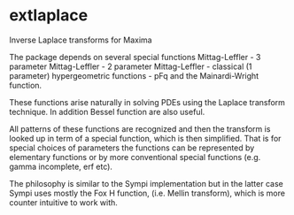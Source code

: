 # extlaplace
Inverse Laplace transforms for Maxima

The package depends on several special functions 
Mittag-Leffler -  3 parameter
Mittag-Leffler  - 2 parameter
Mittag-Leffler  - classical (1 parameter)
hypergeometric functions - pFq
and the Mainardi-Wright function.

These functions arise naturally in solving PDEs using the Laplace transform technique.
In addition Bessel function are also useful.

All patterns of these functions are recognized and then the transform is looked up in term of a special function, which is then simplified.
That is for special choices of parameters the functions can be represented by elementary functions or by more conventional special functions (e.g. gamma incomplete, erf etc).

The philosophy is similar to the Sympi implementation but in the latter case Sympi uses mostly the Fox H function, (i.e. Mellin transform), which is more counter intuitive to work with. 

